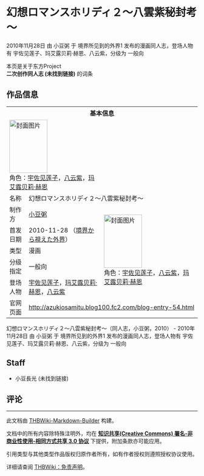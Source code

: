 # 幻想ロマンスホリディ２～八雲紫秘封考～

<!-- source html: G:\repos\THBWiki-Markdown-Builder\THBWikiMarkdown\Temp\main\d\de\ns0%3A%E5%B9%BB%E6%83%B3%E3%83%AD%E3%83%9E%E3%83%B3%E3%82%B9%E3%83%9B%E3%83%AA%E3%83%87%E3%82%A3%EF%BC%92%EF%BD%9E%E5%85%AB%E9%9B%B2%E7%B4%AB%E7%A7%98%E5%B0%81%E8%80%83%EF%BD%9E.html -->

2010年11月28日 由 小豆粥 于 境界所见到的外界1 发布的漫画同人志，登场人物有 宇佐见莲子、玛艾露贝莉·赫恩、八云紫，分级为 一般向

本页是关于东方Project  
 **二次创作同人志 (未找到链接)** 的词条

## 作品信息

<table><tbody><tr><th colspan="3">基本信息</th></tr><tr><td class="cover-artwork-mobile" colspan="2"><a href="./文件-幻想ロマンスホリディ２～八雲紫秘封考～封面.jpg.md" class="image" title="封面图片"><img alt="封面图片" src="https://upload.thwiki.cc/thumb/8/8e/%E5%B9%BB%E6%83%B3%E3%83%AD%E3%83%9E%E3%83%B3%E3%82%B9%E3%83%9B%E3%83%AA%E3%83%87%E3%82%A3%EF%BC%92%EF%BD%9E%E5%85%AB%E9%9B%B2%E7%B4%AB%E7%A7%98%E5%B0%81%E8%80%83%EF%BD%9E%E5%B0%81%E9%9D%A2.jpg/100px-%E5%B9%BB%E6%83%B3%E3%83%AD%E3%83%9E%E3%83%B3%E3%82%B9%E3%83%9B%E3%83%AA%E3%83%87%E3%82%A3%EF%BC%92%EF%BD%9E%E5%85%AB%E9%9B%B2%E7%B4%AB%E7%A7%98%E5%B0%81%E8%80%83%EF%BD%9E%E5%B0%81%E9%9D%A2.jpg" decoding="async" loading="lazy" width="100" height="140" srcset="https://upload.thwiki.cc/thumb/8/8e/%E5%B9%BB%E6%83%B3%E3%83%AD%E3%83%9E%E3%83%B3%E3%82%B9%E3%83%9B%E3%83%AA%E3%83%87%E3%82%A3%EF%BC%92%EF%BD%9E%E5%85%AB%E9%9B%B2%E7%B4%AB%E7%A7%98%E5%B0%81%E8%80%83%EF%BD%9E%E5%B0%81%E9%9D%A2.jpg/150px-%E5%B9%BB%E6%83%B3%E3%83%AD%E3%83%9E%E3%83%B3%E3%82%B9%E3%83%9B%E3%83%AA%E3%83%87%E3%82%A3%EF%BC%92%EF%BD%9E%E5%85%AB%E9%9B%B2%E7%B4%AB%E7%A7%98%E5%B0%81%E8%80%83%EF%BD%9E%E5%B0%81%E9%9D%A2.jpg 1.5x, https://upload.thwiki.cc/thumb/8/8e/%E5%B9%BB%E6%83%B3%E3%83%AD%E3%83%9E%E3%83%B3%E3%82%B9%E3%83%9B%E3%83%AA%E3%83%87%E3%82%A3%EF%BC%92%EF%BD%9E%E5%85%AB%E9%9B%B2%E7%B4%AB%E7%A7%98%E5%B0%81%E8%80%83%EF%BD%9E%E5%B0%81%E9%9D%A2.jpg/200px-%E5%B9%BB%E6%83%B3%E3%83%AD%E3%83%9E%E3%83%B3%E3%82%B9%E3%83%9B%E3%83%AA%E3%83%87%E3%82%A3%EF%BC%92%EF%BD%9E%E5%85%AB%E9%9B%B2%E7%B4%AB%E7%A7%98%E5%B0%81%E8%80%83%EF%BD%9E%E5%B0%81%E9%9D%A2.jpg 2x" data-file-width="600" data-file-height="839"></a><div class="cover-char">角色：<a href="./宇佐见莲子.md" title="宇佐见莲子">宇佐见莲子</a>，<a href="./八云紫.md" title="八云紫">八云紫</a>，<a href="./玛艾露贝莉·赫恩.md" title="玛艾露贝莉·赫恩">玛艾露贝莉·赫恩</a></div></td>
</tr><tr><td class="label">名称</td><td colspan="2"> 幻想ロマンスホリディ２～八雲紫秘封考～ </td></tr><tr><td class="label">制作方</td><td><a href="./小豆粥.md" title="小豆粥">小豆粥</a></td><td class="cover-artwork" rowspan="5" style="min-width:140px;"><a href="./文件-幻想ロマンスホリディ２～八雲紫秘封考～封面.jpg.md" class="image" title="封面图片"><img alt="封面图片" src="https://upload.thwiki.cc/thumb/8/8e/%E5%B9%BB%E6%83%B3%E3%83%AD%E3%83%9E%E3%83%B3%E3%82%B9%E3%83%9B%E3%83%AA%E3%83%87%E3%82%A3%EF%BC%92%EF%BD%9E%E5%85%AB%E9%9B%B2%E7%B4%AB%E7%A7%98%E5%B0%81%E8%80%83%EF%BD%9E%E5%B0%81%E9%9D%A2.jpg/100px-%E5%B9%BB%E6%83%B3%E3%83%AD%E3%83%9E%E3%83%B3%E3%82%B9%E3%83%9B%E3%83%AA%E3%83%87%E3%82%A3%EF%BC%92%EF%BD%9E%E5%85%AB%E9%9B%B2%E7%B4%AB%E7%A7%98%E5%B0%81%E8%80%83%EF%BD%9E%E5%B0%81%E9%9D%A2.jpg" decoding="async" loading="lazy" width="100" height="140" srcset="https://upload.thwiki.cc/thumb/8/8e/%E5%B9%BB%E6%83%B3%E3%83%AD%E3%83%9E%E3%83%B3%E3%82%B9%E3%83%9B%E3%83%AA%E3%83%87%E3%82%A3%EF%BC%92%EF%BD%9E%E5%85%AB%E9%9B%B2%E7%B4%AB%E7%A7%98%E5%B0%81%E8%80%83%EF%BD%9E%E5%B0%81%E9%9D%A2.jpg/150px-%E5%B9%BB%E6%83%B3%E3%83%AD%E3%83%9E%E3%83%B3%E3%82%B9%E3%83%9B%E3%83%AA%E3%83%87%E3%82%A3%EF%BC%92%EF%BD%9E%E5%85%AB%E9%9B%B2%E7%B4%AB%E7%A7%98%E5%B0%81%E8%80%83%EF%BD%9E%E5%B0%81%E9%9D%A2.jpg 1.5x, https://upload.thwiki.cc/thumb/8/8e/%E5%B9%BB%E6%83%B3%E3%83%AD%E3%83%9E%E3%83%B3%E3%82%B9%E3%83%9B%E3%83%AA%E3%83%87%E3%82%A3%EF%BC%92%EF%BD%9E%E5%85%AB%E9%9B%B2%E7%B4%AB%E7%A7%98%E5%B0%81%E8%80%83%EF%BD%9E%E5%B0%81%E9%9D%A2.jpg/200px-%E5%B9%BB%E6%83%B3%E3%83%AD%E3%83%9E%E3%83%B3%E3%82%B9%E3%83%9B%E3%83%AA%E3%83%87%E3%82%A3%EF%BC%92%EF%BD%9E%E5%85%AB%E9%9B%B2%E7%B4%AB%E7%A7%98%E5%B0%81%E8%80%83%EF%BD%9E%E5%B0%81%E9%9D%A2.jpg 2x" data-file-width="600" data-file-height="839"></a><div class="cover-char">角色：<a href="./宇佐见莲子.md" title="宇佐见莲子">宇佐见莲子</a>，<a href="./八云紫.md" title="八云紫">八云紫</a>，<a href="./玛艾露贝莉·赫恩.md" title="玛艾露贝莉·赫恩">玛艾露贝莉·赫恩</a></div></td>
</tr><tr><td class="label">首发日期</td><td>2010-11-28&#160;（<a href="/展会作品列表?e=%E5%A2%83%E7%95%8C%E6%89%80%E8%A7%81%E5%88%B0%E7%9A%84%E5%A4%96%E7%95%8C%231">境界から視えた外界</a>）</td></tr><tr><td class="label">类型</td><td>漫画</td></tr><tr><td class="label">分级指定</td><td>一般向</td></tr><tr><td class="label">登场人物</td><td><a href="./宇佐见莲子.md" title="宇佐见莲子">宇佐见莲子</a>，<a href="./玛艾露贝莉·赫恩.md" title="玛艾露贝莉·赫恩">玛艾露贝莉·赫恩</a>，<a href="./八云紫.md" title="八云紫">八云紫</a></td></tr>
<tr><td class="label">官网页面</td><td colspan="2"><a rel="nofollow" class="external free" href="http://azukiosamitu.blog100.fc2.com/blog-entry-54.html">http://azukiosamitu.blog100.fc2.com/blog-entry-54.html</a></td></tr></tbody></table>

幻想ロマンスホリディ２～八雲紫秘封考～（同人志，小豆粥，2010） - 2010年11月28日 由 小豆粥 于 境界所见到的外界1 发布的漫画同人志，登场人物有 宇佐见莲子、玛艾露贝莉·赫恩、八云紫，分级为 一般向

## Staff
- 小豆長光 (未找到链接)


## 评论




---

此文档由 [THBWiki-Markdown-Builder](https://github.com/Delsin-Yu/THBWiki-Markdown-Builder) 构建。

文档中的所有内容除特殊注明外，均在 [**知识共享(Creative Commons) 署名-非商业性使用-相同方式共享 3.0 协议**](https://creativecommons.org/licenses/by-sa/3.0/deed.zh-hans) 下提供，附加条款亦可能应用。

引用类型与其他类型作品版权归原作者所有，如有作者授权则遵照授权协议使用。

详细请查阅 [THBWiki：免责声明](https://thbwiki.cc/THBWiki:%E5%85%8D%E8%B4%A3%E5%A3%B0%E6%98%8E)。

